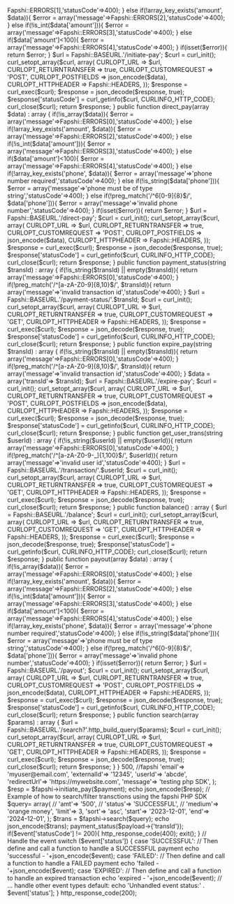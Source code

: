<?php 
class Fapshi {

    const BASEURL = 'https://live.fapshi.com';
    const HEADERS = array(
        'apiuser: replace_me_with_apiuser',
        'apikey: replace_me_with_apikey',
        'Content-Type: application/json'
    );
    const ERRORS = array(
        'invalid type, string expected',
        'invalid type, array expected',
        'amount required',
        'amount must be of type integer',
        'amount cannot be less than 100 XAF',
    );


    public function initiate_pay(array $data) : array {
        if(!is_array($data)){
            $error = array('message'=>Fapshi::ERRORS[1],'statusCode'=>400);
        }
        else if(!array_key_exists('amount', $data)){
            $error = array('message'=>Fapshi::ERRORS[2],'statusCode'=>400);
        }
        else if(!is_int($data['amount'])){
            $error = array('message'=>Fapshi::ERRORS[3],'statusCode'=>400);
        }
        else if($data['amount']<100){
            $error = array('message'=>Fapshi::ERRORS[4],'statusCode'=>400);
        }
        if(isset($error)){
            return $error;
        }

        $url = Fapshi::BASEURL.'/initiate-pay';
        $curl = curl_init();

        curl_setopt_array($curl, array(
            CURLOPT_URL => $url,
            CURLOPT_RETURNTRANSFER => true,
            CURLOPT_CUSTOMREQUEST => 'POST',
            CURLOPT_POSTFIELDS => json_encode($data),
            CURLOPT_HTTPHEADER => Fapshi::HEADERS,
        ));

        $response = curl_exec($curl);
        $response = json_decode($response, true);
        $response['statusCode'] = curl_getinfo($curl, CURLINFO_HTTP_CODE);
        curl_close($curl);
        return $response;
    }
    

    public function direct_pay(array $data) : array {
        if(!is_array($data)){
            $error = array('message'=>Fapshi::ERRORS[0],'statusCode'=>400);
        }
        else if(!array_key_exists('amount', $data)){
            $error = array('message'=>Fapshi::ERRORS[2],'statusCode'=>400);
        }
        else if(!is_int($data['amount'])){
            $error = array('message'=>Fapshi::ERRORS[3],'statusCode'=>400);
        }
        else if($data['amount']<100){
            $error = array('message'=>Fapshi::ERRORS[4],'statusCode'=>400);
        }
        else if(!array_key_exists('phone', $data)){
            $error = array('message'=>'phone number required','statusCode'=>400);
        }
        else if(!is_string($data['phone'])){
            $error = array('message'=>'phone must be of type string','statusCode'=>400);
        }
        else if(!preg_match('/^6[0-9]{8}$/', $data['phone'])){
            $error = array('message'=>'invalid phone number','statusCode'=>400);
        }
        if(isset($error)){
            return $error;
        }

        $url = Fapshi::BASEURL.'/direct-pay';
        $curl = curl_init();

        curl_setopt_array($curl, array(
            CURLOPT_URL => $url,
            CURLOPT_RETURNTRANSFER => true,
            CURLOPT_CUSTOMREQUEST => 'POST',
            CURLOPT_POSTFIELDS => json_encode($data),
            CURLOPT_HTTPHEADER => Fapshi::HEADERS,
        ));

        $response = curl_exec($curl);
        $response = json_decode($response, true);
        $response['statusCode'] = curl_getinfo($curl, CURLINFO_HTTP_CODE);
        curl_close($curl);
        return $response;
    }


    public function payment_status(string $transId) : array {
        if(!is_string($transId) || empty($transId)){
            return array('message'=>Fapshi::ERRORS[0],'statusCode'=>400);
        }
        if(!preg_match('/^[a-zA-Z0-9]{8,10}$/', $transId)){
            return array('message'=>'invalid transaction id','statusCode'=>400);
        }

        $url = Fapshi::BASEURL.'/payment-status/'.$transId;
        $curl = curl_init();

        curl_setopt_array($curl, array(
            CURLOPT_URL => $url,
            CURLOPT_RETURNTRANSFER => true,
            CURLOPT_CUSTOMREQUEST => 'GET',
            CURLOPT_HTTPHEADER => Fapshi::HEADERS,
        ));

        $response = curl_exec($curl);
        $response = json_decode($response, true);
        $response['statusCode'] = curl_getinfo($curl, CURLINFO_HTTP_CODE);
        curl_close($curl);
        return $response;
    }


    public function expire_pay(string $transId) : array {
        if(!is_string($transId) || empty($transId)){
            return array('message'=>Fapshi::ERRORS[0],'statusCode'=>400);
        }
        if(!preg_match('/^[a-zA-Z0-9]{8,10}$/', $transId)){
            return array('message'=>'invalid transaction id','statusCode'=>400);
        }

        $data = array('transId'=> $transId);
        $url = Fapshi::BASEURL.'/expire-pay';
        $curl = curl_init();

        curl_setopt_array($curl, array(
            CURLOPT_URL => $url,
            CURLOPT_RETURNTRANSFER => true,
            CURLOPT_CUSTOMREQUEST => 'POST',
            CURLOPT_POSTFIELDS => json_encode($data),
            CURLOPT_HTTPHEADER => Fapshi::HEADERS,
        ));

        $response = curl_exec($curl);
        $response = json_decode($response, true);
        $response['statusCode'] = curl_getinfo($curl, CURLINFO_HTTP_CODE);
        curl_close($curl);
        return $response;
    }


    public function get_user_trans(string $userId) : array {
        if(!is_string($userId) || empty($userId)){
            return array('message'=>Fapshi::ERRORS[0],'statusCode'=>400);
        }
        if(!preg_match('/^[a-zA-Z0-9-_]{1,100}$/', $userId)){
            return array('message'=>'invalid user id','statusCode'=>400);
        }

        $url = Fapshi::BASEURL.'/transaction/'.$userId;
        $curl = curl_init();

        curl_setopt_array($curl, array(
            CURLOPT_URL => $url,
            CURLOPT_RETURNTRANSFER => true,
            CURLOPT_CUSTOMREQUEST => 'GET',
            CURLOPT_HTTPHEADER => Fapshi::HEADERS,
        ));

        $response = curl_exec($curl);
        $response = json_decode($response, true);
        curl_close($curl);
        return $response;
    }

    
    public function balance() : array {
        $url = Fapshi::BASEURL.'/balance';
        $curl = curl_init();

        curl_setopt_array($curl, array(
            CURLOPT_URL => $url,
            CURLOPT_RETURNTRANSFER => true,
            CURLOPT_CUSTOMREQUEST => 'GET',
            CURLOPT_HTTPHEADER => Fapshi::HEADERS,
        ));

        $response = curl_exec($curl);
        $response = json_decode($response, true);
        $response['statusCode'] = curl_getinfo($curl, CURLINFO_HTTP_CODE);
        curl_close($curl);
        return $response;
    }


    public function payout(array $data) : array {
        if(!is_array($data)){
            $error = array('message'=>Fapshi::ERRORS[0],'statusCode'=>400);
        }
        else if(!array_key_exists('amount', $data)){
            $error = array('message'=>Fapshi::ERRORS[2],'statusCode'=>400);
        }
        else if(!is_int($data['amount'])){
            $error = array('message'=>Fapshi::ERRORS[3],'statusCode'=>400);
        }
        else if($data['amount']<100){
            $error = array('message'=>Fapshi::ERRORS[4],'statusCode'=>400);
        }
        else if(!array_key_exists('phone', $data)){
            $error = array('message'=>'phone number required','statusCode'=>400);
        }
        else if(!is_string($data['phone'])){
            $error = array('message'=>'phone must be of type string','statusCode'=>400);
        }
        else if(!preg_match('/^6[0-9]{8}$/', $data['phone'])){
            $error = array('message'=>'invalid phone number','statusCode'=>400);
        }
        if(isset($error)){
            return $error;
        }

        $url = Fapshi::BASEURL.'/payout';
        $curl = curl_init();

        curl_setopt_array($curl, array(
            CURLOPT_URL => $url,
            CURLOPT_RETURNTRANSFER => true,
            CURLOPT_CUSTOMREQUEST => 'POST',
            CURLOPT_POSTFIELDS => json_encode($data),
            CURLOPT_HTTPHEADER => Fapshi::HEADERS,
        ));

        $response = curl_exec($curl);
        $response = json_decode($response, true);
        $response['statusCode'] = curl_getinfo($curl, CURLINFO_HTTP_CODE);
        curl_close($curl);
        return $response;
    }


    public function search(array $params) : array {

        $url = Fapshi::BASEURL.'/search?'.http_build_query($params);
        $curl = curl_init();

        curl_setopt_array($curl, array(
            CURLOPT_URL => $url,
            CURLOPT_RETURNTRANSFER => true,
            CURLOPT_CUSTOMREQUEST => 'GET',
            CURLOPT_HTTPHEADER => Fapshi::HEADERS,
        ));

        $response = curl_exec($curl);
        $response = json_decode($response, true);
        curl_close($curl);
        return $response;
    }

}

<!-- 
    Example of how to initiate a payment using the fapshi PHP SDK
    Before running this script, make sure to add your apiuser and apikey to your Fapshi.php file
-->
<?php
include 'Fapshi.php';

$fapshi = new Fapshi();
$payment= array(
    'amount'=> 500, //fapshi
    'email'=> 'myuser@email.com',
    'externalId'=> '12345',
    'userId'=> 'abcde',
    'redirectUrl'=> 'https://mywebsite.com',
    'message'=> 'testing php SDK',
); 
$resp = $fapshi->initiate_pay($payment);
echo json_encode($resp);


// Example of how to search/filter transctions using the fapshi PHP SDK
$query= array(
    // 'amt'=> '500',
    // 'status'=> 'SUCCESSFUL',
    // 'medium'=> 'orange money',
    'limit'=> 3,
    'sort'=> 'asc',
    'start'=> '2023-12-01',
    'end'=> '2024-12-01',
); 
$trans = $fapshi->search($query);
echo json_encode($trans);

<?php
// server.php
//
// Use this sample code to handle webhook events in your integration.
//
// 1) Paste this code into a new file (server.php)
//
// 2) Run the server on http://localhost:4242
//   php -S localhost:4242

require 'vendor/autoload.php';
include 'Fapshi.php';

$fapshi = new Fapshi();

$request_body = @file_get_contents('php://input');
$payload = json_decode($request_body);
// Get the transaction status from fapshi's API to be sure of its source
$event = $fapshi->payment_status($payload->{'transId'});
if($event['statusCode'] != 200){
    http_response_code(400);
    exit();
}

// Handle the event
switch ($event['status']) {
  case 'SUCCESSFUL':
    // Then define and call a function to handle a SUCCESSFUL payment
    echo 'successful - '+json_encode($event);
  case 'FAILED':
    // Then define and call a function to handle a FAILED payment
    echo 'failed - '+json_encode($event);
  case 'EXPIRED':
    // Then define and call a function to handle an expired transaction
    echo 'expired - '+json_encode($event);
  // ... handle other event types
  default:
    echo 'Unhandled event status:' . $event['status'];
}

http_response_code(200);